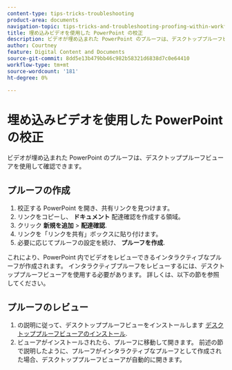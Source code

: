 ```yaml
---
content-type: tips-tricks-troubleshooting
product-area: documents
navigation-topic: tips-tricks-and-troubleshooting-proofing-within-workfront
title: 埋め込みビデオを使用した PowerPoint の校正
description: ビデオが埋め込まれた PowerPoint のプルーフは、デスクトッププルーフビューアを使用して確認できます。
author: Courtney
feature: Digital Content and Documents
source-git-commit: 8dd5e13b479bb46c982b58321d6838d7c0e64410
workflow-type: tm+mt
source-wordcount: '181'
ht-degree: 0%

---
```



# 埋め込みビデオを使用した PowerPoint の校正

ビデオが埋め込まれた PowerPoint のプルーフは、デスクトッププルーフビューアを使用して確認できます。

## プルーフの作成

1. 校正する PowerPoint を開き、共有リンクを見つけます。
1. リンクをコピーし、 **ドキュメント** 配達確認を作成する領域。
1. クリック **新規を追加** > **配達確認**.
1. リンクを「リンクを共有」ボックスに貼り付けます。
1. 必要に応じてプルーフの設定を続け、 **プルーフを作成**.

これにより、PowerPoint 内でビデオをレビューできるインタラクティブなプルーフが作成されます。 インタラクティブプルーフをレビューするには、デスクトッププルーフビューアを使用する必要があります。 詳しくは、以下の節を参照してください。

## プルーフのレビュー

1. の説明に従って、デスクトッププルーフビューをインストールします [デスクトッププルーフビューアのインストール](/help/quicksilver/review-and-approve-work/proofing/use-the-desktop-proofing-viewer/installing-desktop-proofing-viewer.md).
1. ビューアがインストールされたら、プルーフに移動して開きます。 前述の節で説明したように、プルーフがインタラクティブなプルーフとして作成された場合、デスクトッププルーフビューアが自動的に開きます。
